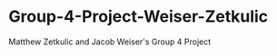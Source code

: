Group-4-Project-Weiser-Zetkulic
===============================

Matthew Zetkulic and Jacob Weiser's Group 4 Project
